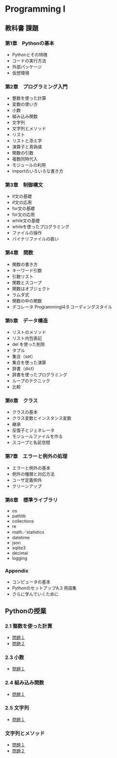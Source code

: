 # **Programming I**
## **教科書 課題**
### **第1章　Pythonの基本**
* Pythonとその特徴
* コードの実行方法
* 外部パッケージ
* 仮想環境
### **第2章　プログラミング入門**
* 整数を使った計算
* 変数の使い方
* 小数
* 組み込み関数
* 文字列
* 文字列とメソッド
* リスト
* リストと添え字
* 演算子と真偽値
* 関数の引数
* 複数同時代入
* モジュールの利用
* importのいろいろな書き方
### **第3章　制御構文**
* if文の基礎
* if文の応用
* for文の基礎
* for文の応用
* while文の基礎
* whileを使ったプログラミング
* ファイルの操作
* バイナリファイルの扱い
### **第4章　関数**
* 関数の書き方
* キーワード引数
* 引数リスト
* 関数とスコープ
* 関数はオブジェクト
* ラムダ式
* 関数の中の関数
* デコレータ ProgrammingI4.9 コーディングスタイル
### **第5章　データ構造**
* リストのメソッド
* リスト内包表記
* del を使った削除
* タプル
* 集合（set）
* 集合を使った演算
* 辞書（dict）
* 辞書を使ったプログラミング
* ループのテクニック
* 比較
### **第6章　クラス**
* クラスの基本
* クラス変数とインスタンス変数
* 継承
* 反復子とジェネレータ
* モジュールファイルを作る
* スコープと名前空間
### **第7章　エラーと例外の処理**
* エラーと例外の基本
* 例外の種類と対応方法
* ユーザ定義例外
* クリーンアップ
### **第8章　標準ライブラリ**
* os
* pathlib
* collections
* re
* math／statistics
* datetime
* json
* sqlite3
* decimal
* logging
### **Appendix**
* コンピュータの基本
* PythonのセットアップA.3 用語集
* さらに学んでいくために
## Pythonの授業

### **2.1 整数を使った計算**
- [問題１](CHAPTER02/Q2_1_1.py)
- [問題２](CHAPTER02/Q2_1_2.py)
### **2.3 小数**
- [問題１](CHAPTER02/Q2_3_1.py)
### **2.4 組み込み関数**
- [問題１](CHAPTER02/Q2_4_1.py)
### **2.5 文字列**
- [問題１](CHAPTER02/Q2_5_2.py)
### **文字列とメソッド**
- [問題１](CHAPTER02/Q2_6_1.py)
- [問題２](CHAPTER02/Q2_6_2.py)

